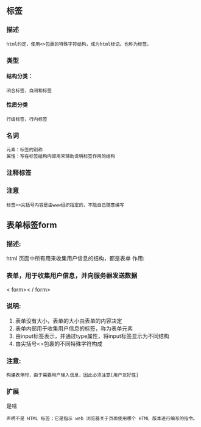 ## 标签
### 描述
    html约定，使用<>包裹的特殊字符结构，成为html标记。也称为标签。
### 类型
#### 结构分类： 
    闭合标签，自闭和标签
#### 性质分类
    行级标签，行内标签
### 名词
    元素：标签的别称
    属性：写在标签结构内部用来辅助说明标签作用的结构
### 注释标签
<!--  -->
### 注意
    标签<>尖括号内容是由www组织指定的，不能自己随意编写


## 表单标签form
### 描述:
html 页面中所有用来收集用户信息的结构，都是表单
作用:
### 表单，用于收集用户信息，并向服务器发送数据
< form>< / form>
### 说明:
1. 表单没有大小，表单的大小由表单的内容决定
2. 表单内部用于收集用户信息的标签，称为表单元素
3. 由input标签表示，并通过type属性，将input标签显示为不同结构
4. 由尖括号<>包裹的不同特殊字符构成
### 注意:
    构建表单时，由于需要用户输入信息，因此必须注意[用户友好性]



### 扩展
<!DOCTYPE html>是啥
    声明不是 HTML 标签；它是指示 web 浏览器关于页面使用哪个 HTML 版本进行编写的指令。